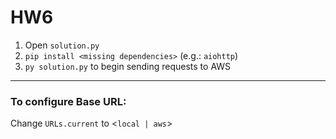 # HW6
1. Open `solution.py`
2. `pip install <missing dependencies>` (e.g.: `aiohttp`)
3. `py solution.py` to begin sending requests to AWS
___
### To configure Base URL:
Change `URLs.current` to <`local | aws`>
